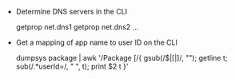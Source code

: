 * Determine DNS servers in the CLI

    getprop net.dns1
    getprop net.dns2
    ...

* Get a mapping of app name to user ID on the CLI

    dumpsys package | awk '/Package \[/{ gsub(/\$|\[|\]/, ""); getline t; sub(/.*userId=/, " ", t); print $2 t }'
